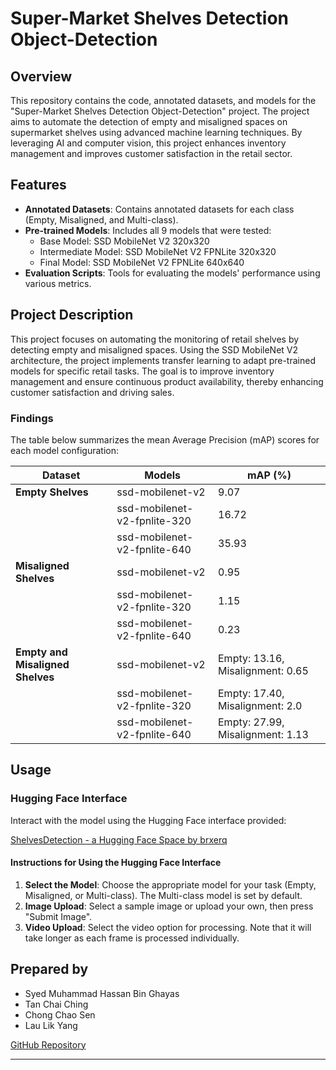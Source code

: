 
# Super-Market Shelves Detection Object-Detection

## Overview

This repository contains the code, annotated datasets, and models for the "Super-Market Shelves Detection Object-Detection" project. The project aims to automate the detection of empty and misaligned spaces on supermarket shelves using advanced machine learning techniques. By leveraging AI and computer vision, this project enhances inventory management and improves customer satisfaction in the retail sector.

## Features

- **Annotated Datasets**: Contains annotated datasets for each class (Empty, Misaligned, and Multi-class).
- **Pre-trained Models**: Includes all 9 models that were tested:
  - Base Model: SSD MobileNet V2 320x320
  - Intermediate Model: SSD MobileNet V2 FPNLite 320x320
  - Final Model: SSD MobileNet V2 FPNLite 640x640
- **Evaluation Scripts**: Tools for evaluating the models' performance using various metrics.

## Project Description

This project focuses on automating the monitoring of retail shelves by detecting empty and misaligned spaces. Using the SSD MobileNet V2 architecture, the project implements transfer learning to adapt pre-trained models for specific retail tasks. The goal is to improve inventory management and ensure continuous product availability, thereby enhancing customer satisfaction and driving sales.

### Findings

The table below summarizes the mean Average Precision (mAP) scores for each model configuration:

| Dataset                          | Models                        | mAP (%)                         |
|----------------------------------|-------------------------------|---------------------------------|
| **Empty Shelves**                | ssd-mobilenet-v2              | 9.07                            |
|                                  | ssd-mobilenet-v2-fpnlite-320  | 16.72                           |
|                                  | ssd-mobilenet-v2-fpnlite-640  | 35.93                           |
| **Misaligned Shelves**           | ssd-mobilenet-v2              | 0.95                            |
|                                  | ssd-mobilenet-v2-fpnlite-320  | 1.15                            |
|                                  | ssd-mobilenet-v2-fpnlite-640  | 0.23                            |
| **Empty and Misaligned Shelves** | ssd-mobilenet-v2              | Empty: 13.16, Misalignment: 0.65 |
|                                  | ssd-mobilenet-v2-fpnlite-320  | Empty: 17.40, Misalignment: 2.0 |
|                                  | ssd-mobilenet-v2-fpnlite-640  | Empty: 27.99, Misalignment: 1.13 |

## Usage


### Hugging Face Interface

Interact with the model using the Hugging Face interface provided:

[ShelvesDetection - a Hugging Face Space by brxerq](https://huggingface.co/spaces/brxerq/ShelvesDetection)

#### Instructions for Using the Hugging Face Interface

1. **Select the Model**: Choose the appropriate model for your task (Empty, Misaligned, or Multi-class). The Multi-class model is set by default.
2. **Image Upload**: Select a sample image or upload your own, then press "Submit Image".
3. **Video Upload**: Select the video option for processing. Note that it will take longer as each frame is processed individually.

## Prepared by

- Syed Muhammad Hassan Bin Ghayas
- Tan Chai Ching
- Chong Chao Sen
- Lau Lik Yang


[GitHub Repository](https://github.com/Brxerq/Super-Market_Shelves_Detection_Object-Detection)

---

